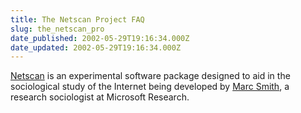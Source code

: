 ```yaml
---
title: The Netscan Project FAQ
slug: the_netscan_pro
date_published: 2002-05-29T19:16:34.000Z
date_updated: 2002-05-29T19:16:34.000Z
---
```


[Netscan](http://netscan.research.microsoft.com/Start.asp) is an experimental software package designed to aid in the sociological study of the Internet being developed by [Marc Smith](http://www.marcsmith.com/), a research sociologist at Microsoft Research.
